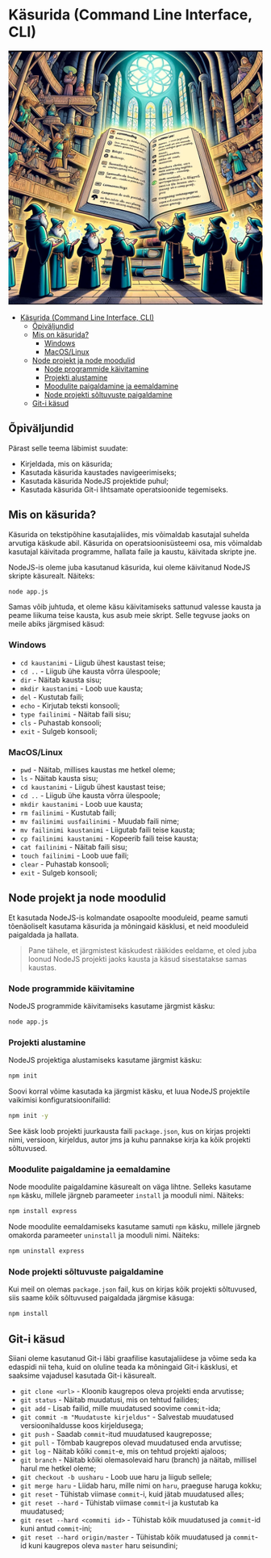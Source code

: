 # Käsurida (Command Line Interface, CLI)

![Käsurida](CLI.webp)

- [Käsurida (Command Line Interface, CLI)](#käsurida-command-line-interface-cli)
  - [Õpiväljundid](#õpiväljundid)
  - [Mis on käsurida?](#mis-on-käsurida)
    - [Windows](#windows)
    - [MacOS/Linux](#macoslinux)
  - [Node projekt ja node moodulid](#node-projekt-ja-node-moodulid)
    - [Node programmide käivitamine](#node-programmide-käivitamine)
    - [Projekti alustamine](#projekti-alustamine)
    - [Moodulite paigaldamine ja eemaldamine](#moodulite-paigaldamine-ja-eemaldamine)
    - [Node projekti sõltuvuste paigaldamine](#node-projekti-sõltuvuste-paigaldamine)
  - [Git-i käsud](#git-i-käsud)

## Õpiväljundid

Pärast selle teema läbimist suudate:

- Kirjeldada, mis on käsurida;
- Kasutada käsurida kaustades navigeerimiseks;
- Kasutada käsurida NodeJS projektide puhul;
- Kasutada käsurida Git-i lihtsamate operatsioonide tegemiseks.

## Mis on käsurida?

Käsurida on tekstipõhine kasutajaliides, mis võimaldab kasutajal suhelda arvutiga käskude abil. Käsurida on operatsioonisüsteemi osa, mis võimaldab kasutajal käivitada programme, hallata faile ja kaustu, käivitada skripte jne.

NodeJS-is oleme juba kasutanud käsurida, kui oleme käivitanud NodeJS skripte käsurealt. Näiteks:

```bash
node app.js
```

Samas võib juhtuda, et oleme käsu käivitamiseks sattunud valesse kausta ja peame liikuma teise kausta, kus asub meie skript. Selle tegvuse jaoks on meile abiks järgmised käsud:

### Windows

- `cd kaustanimi` - Liigub ühest kaustast teise;
- `cd ..` - Liigub ühe kausta võrra ülespoole;
- `dir` - Näitab kausta sisu;
- `mkdir kaustanimi` - Loob uue kausta;
- `del` - Kustutab faili;
- `echo` - Kirjutab teksti konsooli;
- `type failinimi` - Näitab faili sisu;
- `cls` - Puhastab konsooli;
- `exit` - Sulgeb konsooli;

### MacOS/Linux

- `pwd` - Näitab, millises kaustas me hetkel oleme;
- `ls` - Näitab kausta sisu;
- `cd kaustanimi` - Liigub ühest kaustast teise;
- `cd ..` - Liigub ühe kausta võrra ülespoole;
- `mkdir kaustanimi` - Loob uue kausta;
- `rm failinimi` - Kustutab faili;
- `mv failinimi uusfailinimi` - Muudab faili nime;
- `mv failinimi kaustanimi` - Liigutab faili teise kausta;
- `cp failinimi kaustanimi` - Kopeerib faili teise kausta;
- `cat failinimi` - Näitab faili sisu;
- `touch failinimi` - Loob uue faili;
- `clear` - Puhastab konsooli;
- `exit` - Sulgeb konsooli;

## Node projekt ja node moodulid

Et kasutada NodeJS-is kolmandate osapoolte mooduleid, peame samuti tõenäoliselt kasutama käsurida ja mõningaid käsklusi, et neid mooduleid paigaldada ja hallata.

> Pane tähele, et järgmistest käskudest rääkides eeldame, et oled juba loonud NodeJS projekti jaoks kausta ja käsud sisestatakse samas kaustas.

### Node programmide käivitamine

NodeJS programmide käivitamiseks kasutame järgmist käsku:

```bash
node app.js
```

### Projekti alustamine

NodeJS projektiga alustamiseks kasutame järgmist käsku:

```bash
npm init
```

Soovi korral võime kasutada ka järgmist käsku, et luua NodeJS projektile vaikimisi konfiguratsioonifailid:

```bash
npm init -y
```

See käsk loob projekti juurkausta faili `package.json`, kus on kirjas projekti nimi, versioon, kirjeldus, autor jms ja kuhu pannakse kirja ka kõik projekti sõltuvused.

### Moodulite paigaldamine ja eemaldamine

Node moodulite paigaldamine käsurealt on väga lihtne. Selleks kasutame `npm` käsku, millele järgneb parameeter `install` ja mooduli nimi. Näiteks:

```bash
npm install express
```

Node moodulite eemaldamiseks kasutame samuti `npm` käsku, millele järgneb omakorda parameeter `uninstall` ja mooduli nimi. Näiteks:

```bash
npm uninstall express
```

### Node projekti sõltuvuste paigaldamine

Kui meil on olemas `package.json` fail, kus on kirjas kõik projekti sõltuvused, siis saame kõik sõltuvused paigaldada järgmise käsuga:

```bash
npm install
```

## Git-i käsud

Siiani oleme kasutanud Git-i läbi graafilise kasutajaliidese ja võime seda ka edaspidi nii teha, kuid on oluline teada ka mõningaid Git-i käsklusi, et saaksime vajadusel kasutada Git-i käsurealt.

- `git clone <url>` - Kloonib kaugrepos oleva projekti enda arvutisse;
- `git status` - Näitab muudatusi, mis on tehtud failides;
- `git add` - Lisab failid, mille muudatused soovime `commit`-ida;
- `git commit -m "Muudatuste kirjeldus"` - Salvestab muudatused versioonihaldusse koos kirjeldusega;
- `git push` - Saadab `commit`-itud muudatused kaugreposse;
- `git pull` - Tõmbab kaugrepos olevad muudatused enda arvutisse;
- `git log` - Näitab kõiki `commit`-e, mis on tehtud projekti ajaloos;
- `git branch` - Näitab kõiki olemasolevaid haru (branch) ja näitab, millisel harul me hetkel oleme;
- `git checkout -b uusharu` - Loob uue haru ja liigub sellele;
- `git merge haru` - Liidab haru, mille nimi on `haru`, praeguse haruga kokku;
- `git reset` - Tühistab viimase `commit`-i, kuid jätab muudatused alles;
- `git reset --hard` - Tühistab viimase `commit`-i ja kustutab ka muudatused;
- `git reset --hard <commiti id>` - Tühistab kõik muudatused ja `commit`-id kuni antud `commit`-ini;
- `git reset --hard origin/master` - Tühistab kõik muudatused ja `commit`-id kuni kaugrepos oleva `master` haru seisundini;
